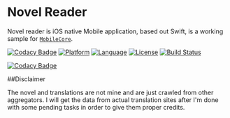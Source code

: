 # Novel Reader

Novel reader is iOS native Mobile application, based out Swift, is a working sample for [`MobileCore`](https://github.com/ppraveentr/MobileCore).

[![Codacy Badge](https://api.codacy.com/project/badge/Grade/d960d74eea7a4051890cc8a974af758d)](https://app.codacy.com/app/ppraveentr/NovelReader?utm_source=github.com&utm_medium=referral&utm_content=ppraveentr/NovelReader&utm_campaign=Badge_Grade_Dashboard)
[![Platform](http://img.shields.io/badge/platform-ios-blue.svg?style=flat)](https://developer.apple.com/iphone/index.action)
[![Language](http://img.shields.io/badge/language-swift-brightgreen.svg?style=flat)](https://developer.apple.com/swift)
[![License](http://img.shields.io/badge/license-MIT-lightgrey.svg?style=flat)](http://mit-license.org)
[![Build Status](https://travis-ci.org/ppraveentr/Concepts.svg?branch=master)](https://travis-ci.org/ppraveentr/Concepts)

[![Codacy Badge](https://api.codacy.com/project/badge/Grade/eef18d64962b4b26901eda01d639844a)](https://www.codacy.com/app/ppraveentr/NovelReader?utm_source=github.com&amp;utm_medium=referral&amp;utm_content=ppraveentr/NovelReader&amp;utm_campaign=Badge_Grade)

##Disclaimer

The novel and translations are not mine and are just crawled from other aggregators. I will get the data from actual translation sites after I'm done with some pending tasks in order to give them proper credits.
